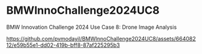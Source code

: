 # BMWInnoChallenge2024UC8
BMW Innovation Challenge 2024 Use Case 8: Drone Image Analysis


https://github.com/pvmodayil/BMWInnoChallenge2024UC8/assets/66408212/e59b55e1-dd02-419b-bff8-87af225295b3


